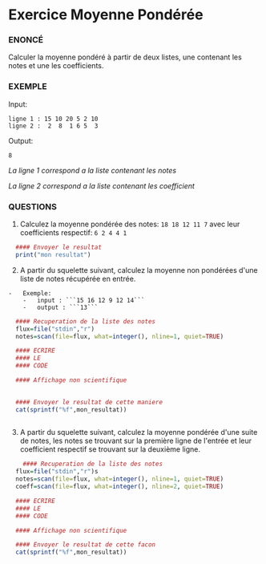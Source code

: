 # 	Exercice Moyenne Pondérée

### ENONCÉ


Calculer la moyenne pondéré à partir de deux listes, une contenant les notes et une les coefficients.
  
  
  
### EXEMPLE

Input:
```
ligne 1 : 15 10 20 5 2 10
ligne 2 :  2  8  1 6 5  3
```

Output:
```
8
```

*La ligne 1 correspond a la liste contenant les notes*

*La ligne 2 correspond a la liste contenant les coefficient*

### QUESTIONS


1.	 Calculez la moyenne pondérée des notes: ```18 18 12 11 7``` avec leur coefficients respectif: ```6 2 4 4 1```


  ```R
	#### Envoyer le resultat
	print("mon resultat") 
 ```
 
2.	 A partir du squelette suivant, calculez la moyenne non pondérées d'une liste de notes récupérée en entrée.




	-	Exemple:
		-	input : ```15 16 12 9 12 14```
   		-	output : ```13``` 




  ```R
    #### Recuperation de la liste des notes
    flux=file("stdin","r")
    notes=scan(file=flux, what=integer(), nline=1, quiet=TRUE)

    #### ECRIRE 
    #### LE 
    #### CODE

    #### Affichage non scientifique 

    
    #### Envoyer le resultat de cette maniere
    cat(sprintf("%f",mon_resultat))
   
   ```
   
   
3.	 A partir du squelette suivant, calculez la moyenne pondérée d'une suite de notes, les notes se trouvant sur la première ligne de l'entrée et leur coefficient respectif se trouvant sur la deuxième ligne.

  ```R
      #### Recuperation de la liste des notes
    flux=file("stdin","r")s
    notes=scan(file=flux, what=integer(), nline=1, quiet=TRUE)
    coeff=scan(file=flux, what=integer(), nline=2, quiet=TRUE)

    #### ECRIRE 
    #### LE 
    #### CODE

    #### Affichage non scientifique 

    #### Envoyer le resultat de cette facon
    cat(sprintf("%f",mon_resultat))
   
   ```
